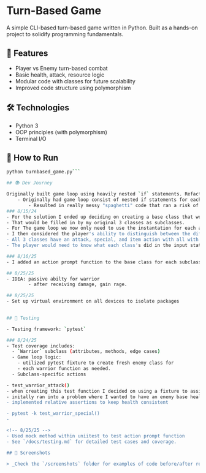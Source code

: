 # Turn-Based Game

A simple CLI-based turn-based game written in Python. Built as a hands-on project to solidify programming fundamentals.

## 🎯 Features

- Player vs Enemy turn-based combat
- Basic health, attack, resource logic
- Modular code with classes for future scalability
- Improved code structure using polymorphism

## 🛠️ Technologies

- Python 3
- OOP principles (with polymorphism)
- Terminal I/O

## 🚀 How to Run

```bash
python turnbased_game.py```

## 📚 Dev Journey

Originally built game loop using heavily nested `if` statements. Refactored using polymorphism to simplify game loop logic.
    - Originally had game loop consist of nested if statements for each of my original classes (Warrior, Rogue, Wizard). 
        - Resulted in really messy "spaghetti" code that ran a risk of adding complications as more features were added
### 8/15/24
- For the solution I ended up deciding on creating a base class that would have an empty set of attributes and functions.
- That would be filled in by my original 3 classes as subclasses.
- For The game loop we now only need to use the instantation for each action.
- I then considered the player's ability to distinguish between the different classes abilities.
- All 3 classes have an attack, special, and item action with all with different damage outputs and resource management. 
- The player would need to know what each class's did in the input statement. 

### 8/16/25        
- I added an action prompt function to the base class for each subclass to inherit with their own print statement of the action choices the player can make.

## 8/25/25
- IDEA: passive abilty for warrior
        - after receiving damage, gain rage.

## 8/25/25
- Set up virtual environment on all devices to isolate packages

      
## 🧪 Testing

- Testing framework: `pytest`

### 8/24/25 
- Test coverage includes:
  - `Warrior` subclass (attributes, methods, edge cases)
  - Game loop logic: 
    - utilized pytest fixture to create fresh enemy class for
    - each warrior function as needed.
  - Subclass-specific actions

- test_warrior_attack()
- when creating this test function I decided on using a fixture to assign fresh enemies(made up of the same classes as player classes) for my classes to attack
- initally ran into a problem where I wanted to have an enemy base health of 100. I didn't account for the classes having their own starting health values and came up with failed tests due to incorrect assertions
- implemented relative assertions to keep health consistent

- pytest -k test_warrior_special()
- 

<!-- 8/25/25 -->
- Used mock method within uniitest to test action prompt function
- See `/docs/testing.md` for detailed test cases and coverage.

## 📸 Screenshots

> _Check the `/screenshots` folder for examples of code before/after refactoring._
